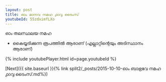 ```yaml
---
layout: post
title: ഓം മാനവ നമഹ ൧൦൮ ടൈംസ്
youtubeId: 55zdximfLXo
---
```

 
 
 ഓം തലസ്ഥലയ നമഹ 
 
 -  കൈയ്യടിക്കുന്ന രൂപത്തിൽ ആരാണ് (എല്ലാറ്റിന്റെയും അടിസ്ഥാനം ആരാണ്) 
 
  
 
  
 
 
 
 
 
 


{% include youtubePlayer.html id=page.youtubeId %}
 
[Next]({{ site.baseurl }}{% link  split2/_posts/2015-10-10-ഓം ബാഭ്രവേ നമഹ ൧൦൮ ടൈംസ്.md%})
 
